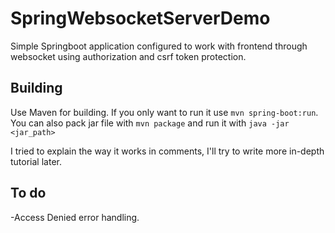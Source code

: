 # SpringWebsocketServerDemo
Simple Springboot application configured to work with frontend through websocket using authorization and csrf token protection.

## Building
Use Maven for building. 
If you only want to run it use `mvn spring-boot:run`.
You can also pack jar file with `mvn package` and run it with `java -jar <jar_path>`
  
I tried to explain the way it works in comments, I'll try to write more in-depth tutorial later.

## To do
-Access Denied error handling.
